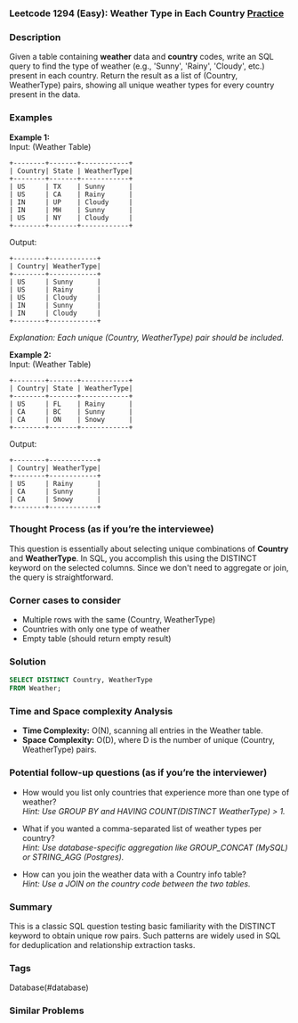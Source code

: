 ### Leetcode 1294 (Easy): Weather Type in Each Country [Practice](https://leetcode.com/problems/weather-type-in-each-country)

### Description  
Given a table containing **weather** data and **country** codes, write an SQL query to find the type of weather (e.g., 'Sunny', 'Rainy', 'Cloudy', etc.) present in each country. Return the result as a list of (Country, WeatherType) pairs, showing all unique weather types for every country present in the data.

### Examples  
**Example 1:**  
Input: (Weather Table)
```
+--------+-------+------------+
| Country| State | WeatherType|
+--------+-------+------------+
| US     | TX    | Sunny      |
| US     | CA    | Rainy      |
| IN     | UP    | Cloudy     |
| IN     | MH    | Sunny      |
| US     | NY    | Cloudy     |
+--------+-------+------------+
```
Output:
```
+--------+------------+
| Country| WeatherType|
+--------+------------+
| US     | Sunny      |
| US     | Rainy      |
| US     | Cloudy     |
| IN     | Sunny      |
| IN     | Cloudy     |
+--------+------------+
```
*Explanation: Each unique (Country, WeatherType) pair should be included.*

**Example 2:**  
Input: (Weather Table)
```
+--------+-------+------------+
| Country| State | WeatherType|
+--------+-------+------------+
| US     | FL    | Rainy      |
| CA     | BC    | Sunny      |
| CA     | ON    | Snowy      |
+--------+-------+------------+
```
Output:
```
+--------+------------+
| Country| WeatherType|
+--------+------------+
| US     | Rainy      |
| CA     | Sunny      |
| CA     | Snowy      |
+--------+------------+
```

### Thought Process (as if you’re the interviewee)  
This question is essentially about selecting unique combinations of **Country** and **WeatherType**. In SQL, you accomplish this using the DISTINCT keyword on the selected columns. Since we don't need to aggregate or join, the query is straightforward.

### Corner cases to consider  
- Multiple rows with the same (Country, WeatherType)
- Countries with only one type of weather
- Empty table (should return empty result)

### Solution

```sql
SELECT DISTINCT Country, WeatherType
FROM Weather;
```

### Time and Space complexity Analysis  
- **Time Complexity:** O(N), scanning all entries in the Weather table.
- **Space Complexity:** O(D), where D is the number of unique (Country, WeatherType) pairs.

### Potential follow-up questions (as if you’re the interviewer)  
- How would you list only countries that experience more than one type of weather?  
  *Hint: Use GROUP BY and HAVING COUNT(DISTINCT WeatherType) > 1.*

- What if you wanted a comma-separated list of weather types per country?  
  *Hint: Use database-specific aggregation like GROUP_CONCAT (MySQL) or STRING_AGG (Postgres).* 

- How can you join the weather data with a Country info table?  
  *Hint: Use a JOIN on the country code between the two tables.*

### Summary
This is a classic SQL question testing basic familiarity with the DISTINCT keyword to obtain unique row pairs. Such patterns are widely used in SQL for deduplication and relationship extraction tasks.

### Tags
Database(#database)

### Similar Problems

